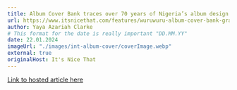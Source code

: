 ```yaml
---
title: Album Cover Bank traces over 70 years of Nigeria’s album design and visual culture
url: https://www.itsnicethat.com/features/wuruwuru-album-cover-bank-graphic-design-art-spotlight-220124
author: Yaya Azariah Clarke
# This format for the date is really important "DD.MM.YY"
date: 22.01.2024
imageUrl: "./images/int-album-cover/coverImage.webp"
external: true
originalHost: It's Nice That
---
```


[Link to hosted article here](https://www.itsnicethat.com/features/wuruwuru-album-cover-bank-graphic-design-art-spotlight-220124)